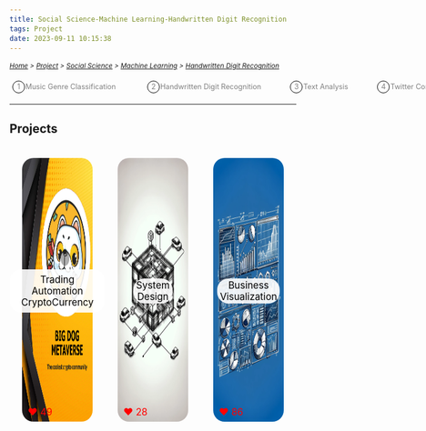 ```yaml
---
title: Social Science-Machine Learning-Handwritten Digit Recognition
tags: Project
date: 2023-09-11 10:15:38
---
```

<style>
    .menu-item {
        display: inline-block; /* Ensure elements are horizontally aligned */
        margin-right: 20px;
        position: relative;
        padding: 5px;
        color: grey;
        text-decoration: none;
        font-size: 90%; /* Reduce font size */
    }
    .menu-item:hover {
        font-weight: bold;
        color: grey !important;
    }
    .menu-item::before {
        content: counter(item) " ";
        counter-increment: item;
        border: 1px solid black;
        background-color: transparent;
        border-radius: 50%;
        width: 20px;
        height: 20px;
        display: inline-block;
        text-align: center;
        line-height: 20px;
        margin-right: 1px;
        color: grey;
    }
    .menu-list {
        list-style: none; 
        counter-reset: item;
        padding: 0; /* Remove default padding */
    }
    .menu-list div {
        white-space: nowrap; /* Prevent wrapping of list items */
    }
</style>

*<small>[Home](/Home/index.html) > [Project](/tags/Project/index.html) > [Social Science](/2023/09/11/Project/Social-Science/index.html) > [Machine Learning](/2023/09/11/Project/Social-Science/Machine-Learning/Music-Genre-Classification/index.html) > [Handwritten Digit Recognition](/2023/09/11/Project/Social-Science/Machine-Learning/Handwritten-Digit-Recognition/index.html)</small>*

<ol class="menu-list">
    <div>
        <li><a href="/2023/09/11/Project/Social-Science/Machine-Learning/Music-Genre-Classification/index.html" class="menu-item">Music Genre Classification&nbsp;&nbsp;&nbsp;&nbsp;&nbsp;&nbsp</a>
        <a href="/2023/09/11/Project/Social-Science/Machine-Learning/Handwritten-Digit-Recognition/index.html" class="menu-item">Handwritten Digit Recognition&nbsp;&nbsp;&nbsp;&nbsp;&nbsp;&nbsp</a><a href="/2023/09/11/Project/Social-Science/Machine-Learning/Text-Analysis/index.html"  class="menu-item">Text Analysis&nbsp;&nbsp;&nbsp;&nbsp;&nbsp;&nbsp</a><a href="/2023/09/11/Project/Social-Science/Machine-Learning/Twitter-Comment- Crawling/index.html" class="menu-item">Twitter Comment Crawling&nbsp;&nbsp;&nbsp;&nbsp;&nbsp;&nbsp</a></li>
    </div>
</ol>

---





## Projects
<div style="display: flex; justify-content: center; position: relative;">
    <div style="position: relative; margin: 22px;">
        <img src="/picture/Big-Dog.png" width="337" height="464" style="border-radius: 20px;">
        <span id="likeCount1" style="position: absolute; bottom: 10px; left: 10px; color: red; font-size: larger;">❤️ 49</span>
        <a href="/2023/09/11/Project/Economy/Automation-and-Cryptocurrency/index.html" 
           onmouseover="animateLike('likeCount1')" 
           style="position: absolute; bottom: 50%; left: 50%; transform: translate(-50%, 50%); background-color: rgba(255, 255, 255, 0.9); padding: 8px 20px; border-radius: 20px; font-size: larger; text-align: center; max-width: 200%; white-space: normal; display: block; text-decoration: none; color: black;">Trading Automation CryptoCurrency</a>
    </div>
    <div style="position: relative; margin: 22px;">
        <img src="/picture/Car-Chain.png" width="337" height="464" style="border-radius: 20px;">
        <span id="likeCount2" style="position: absolute; bottom: 10px; left: 10px; color: red; font-size: larger;">❤️ 28</span>
        <a href="/2023/09/11/Project/Economy/System-Design/index.html" 
           onmouseover="animateLike('likeCount2')" 
           style="position: absolute; top: 50%; left: 50%; transform: translate(-50%, -50%); background-color: rgba(255, 255, 255, 0.9); padding: 2px 5px; border-radius: 20px; font-size: larger; text-align: center; max-width: 90%; display: block; text-decoration: none; color: black;">System Design</a>
    </div>
    <div style="position: relative; margin: 22px;">
        <img src="/picture/powerbi.png" width="337" height="464" style="border-radius: 20px;">
        <span id="likeCount3" style="position: absolute; bottom: 10px; left: 10px; color: red; font-size: larger;">❤️ 86</span>
        <a href="/2023/09/11/Project/Economy/Business-Visualization/index.html" 
           onmouseover="animateLike('likeCount3')" 
           style="position: absolute; top: 50%; left: 50%; transform: translate(-50%, -50%); background-color: rgba(255, 255, 255, 0.9); padding: 2px 5px; border-radius: 20px; font-size: larger; text-align: center; max-width: 90%; display: block; text-decoration: none; color: black;">Business Visualization</a>
    </div>
</div>